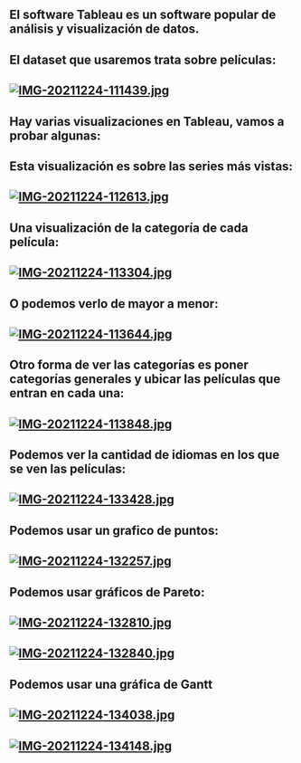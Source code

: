 ## El software Tableau es un software popular de análisis y visualización de datos.
## El dataset que usaremos trata sobre películas:
## [![IMG-20211224-111439.jpg](https://i.postimg.cc/6qG1879P/IMG-20211224-111439.jpg)](https://postimg.cc/9wCBSQwP)

## Hay varias visualizaciones en Tableau, vamos a probar algunas:
## Esta visualización es sobre las series más vistas:
## [![IMG-20211224-112613.jpg](https://i.postimg.cc/CKs46G1Y/IMG-20211224-112613.jpg)](https://postimg.cc/B8tDj1Hw)

## Una visualización de la categoría de cada película:
## [![IMG-20211224-113304.jpg](https://i.postimg.cc/dtmVHFZb/IMG-20211224-113304.jpg)](https://postimg.cc/XpqWqT8L)

## O podemos verlo de mayor a menor:
## [![IMG-20211224-113644.jpg](https://i.postimg.cc/L53PtbdL/IMG-20211224-113644.jpg)](https://postimg.cc/CnddYJxx)

## Otro forma de ver las categorías es poner categorías generales y ubicar las películas que entran en cada una:
## [![IMG-20211224-113848.jpg](https://i.postimg.cc/kGJGmMZR/IMG-20211224-113848.jpg)](https://postimg.cc/tZcpdb99)

## Podemos ver la cantidad de idiomas en los que se ven las películas: 
## [![IMG-20211224-133428.jpg](https://i.postimg.cc/kGjG91xK/IMG-20211224-133428.jpg)](https://postimg.cc/30vYFZfx)

## Podemos usar un grafico de puntos:
## [![IMG-20211224-132257.jpg](https://i.postimg.cc/7L47YRFT/IMG-20211224-132257.jpg)](https://postimg.cc/YvXjddqp)

## Podemos usar gráficos de Pareto:
## [![IMG-20211224-132810.jpg](https://i.postimg.cc/rmcvjqvF/IMG-20211224-132810.jpg)](https://postimg.cc/NyJJfvsW)
## [![IMG-20211224-132840.jpg](https://i.postimg.cc/TPyrsmvt/IMG-20211224-132840.jpg)](https://postimg.cc/mcszzPD9)

## Podemos usar una gráfica de Gantt 
## [![IMG-20211224-134038.jpg](https://i.postimg.cc/rm3PDW5b/IMG-20211224-134038.jpg)](https://postimg.cc/wy5VP1fc)
## [![IMG-20211224-134148.jpg](https://i.postimg.cc/KjJjxZ60/IMG-20211224-134148.jpg)](https://postimg.cc/BPP4CGQF)
